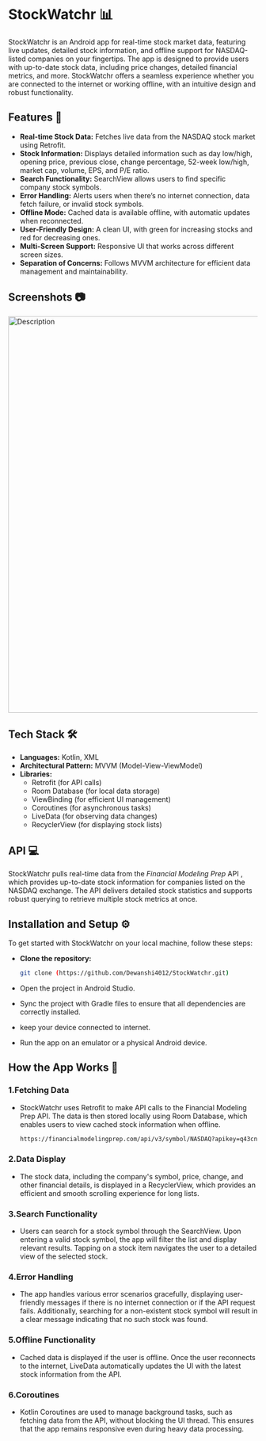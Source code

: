 # StockWatchr 📊
StockWatchr is an Android app for real-time stock market data, featuring live updates, detailed stock information, and offline support for NASDAQ-listed companies on your fingertips. The app is designed to provide users with up-to-date stock data, including price changes, detailed financial metrics, and more. StockWatchr offers a seamless experience whether you are connected to the internet or working offline, with an intuitive design and robust functionality.

## Features 🚀
- **Real-time Stock Data:** Fetches live data from the NASDAQ stock market using Retrofit.
- **Stock Information:** Displays detailed information such as day low/high, opening price, previous close, change percentage, 52-week low/high, market cap, volume, EPS, and P/E ratio.
- **Search Functionality:** SearchView allows users to find specific company stock symbols.
- **Error Handling:** Alerts users when there’s no internet connection, data fetch failure, or invalid stock symbols.
- **Offline Mode:** Cached data is available offline, with automatic updates when reconnected.
- **User-Friendly Design:** A clean UI, with green for increasing stocks and red for decreasing ones.
- **Multi-Screen Support:** Responsive UI that works across different screen sizes.
- **Separation of Concerns:** Follows MVVM architecture for efficient data management and maintainability.


## Screenshots 📷
<img src="https://github.com/user-attachments/assets/34d176db-0ecf-4374-bfce-4b3ed800f3d0" alt="Description"  width="800" />

## Tech Stack 🛠️

- **Languages:** Kotlin, XML
- **Architectural Pattern:** MVVM (Model-View-ViewModel)
- **Libraries:**
  - Retrofit (for API calls)
  - Room Database (for local data storage)
  - ViewBinding (for efficient UI management)
  - Coroutines (for asynchronous tasks)
  - LiveData (for observing data changes)
  - RecyclerView (for displaying stock lists)

## API 💻
StockWatchr pulls real-time data from the _Financial Modeling Prep_ API , which provides up-to-date stock information for companies listed on the NASDAQ exchange. The API delivers detailed stock statistics and supports robust querying to retrieve multiple stock metrics at once.

## Installation and Setup ⚙️
To get started with StockWatchr on your local machine, follow these steps:
- **Clone the repository:**
  
  ```bash
  git clone (https://github.com/Dewanshi4012/StockWatchr.git)
  ```
- Open the project in Android Studio.
- Sync the project with Gradle files to ensure that all dependencies are correctly installed.
- keep your device connected to internet.
- Run the app on an emulator or a physical Android device.

## How the App Works 🔧
### 1.Fetching Data
- StockWatchr uses Retrofit to make API calls to the Financial Modeling Prep API. The data is then stored locally using Room Database, which enables users to view cached stock information when offline.
  ```bash
  https://financialmodelingprep.com/api/v3/symbol/NASDAQ?apikey=q43cnDfgGp3rAocOGjsTW6sD6oEeQx3a
  ```
### 2.Data Display
- The stock data, including the company's symbol, price, change, and other financial details, is displayed in a RecyclerView, which provides an efficient and smooth scrolling experience for long lists.
### 3.Search Functionality
- Users can search for a stock symbol through the SearchView. Upon entering a valid stock symbol, the app will filter the list and display relevant results. Tapping on a stock item navigates the user to a detailed view of the selected stock.
### 4.Error Handling
- The app handles various error scenarios gracefully, displaying user-friendly messages if there is no internet connection or if the API request fails. Additionally, searching for a non-existent stock symbol will result in a clear message indicating that no such stock was found.
### 5.Offline Functionality
- Cached data is displayed if the user is offline. Once the user reconnects to the internet, LiveData automatically updates the UI with the latest stock information from the API.
### 6.Coroutines
- Kotlin Coroutines are used to manage background tasks, such as fetching data from the API, without blocking the UI thread. This ensures that the app remains responsive even during heavy data processing.
  
